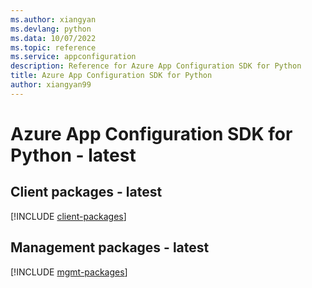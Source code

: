 ```yaml
---
ms.author: xiangyan
ms.devlang: python
ms.data: 10/07/2022
ms.topic: reference
ms.service: appconfiguration
description: Reference for Azure App Configuration SDK for Python
title: Azure App Configuration SDK for Python
author: xiangyan99
---
```

# Azure App Configuration SDK for Python - latest

## Client packages - latest
[!INCLUDE [client-packages](app-configuration-client-index.md)]
## Management packages - latest
[!INCLUDE [mgmt-packages](app-configuration-mgmt-index.md)]